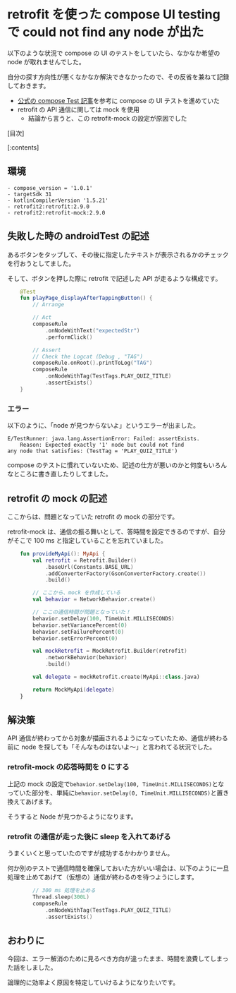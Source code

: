 # retrofit を使った compose UI testing で could not find  any node が出た

以下のような状況で compose の UI のテストをしていたら、なかなか希望の node が取れませんでした。

自分の探す方向性が悪くなかなか解決できなかったので、その反省を兼ねて記録しておきます。

- [公式の compose Test 記事](https://developer.android.com/jetpack/compose/testing)を参考に compose の UI テストを進めていた
- retrofit の API 通信に関しては mock を使用
  - 結論から言うと、この retrofit-mock の設定が原因でした

[目次]

[:contents]

## 環境
```
- compose_version = '1.0.1'
- targetSdk 31
- kotlinCompilerVersion '1.5.21'
- retrofit2:retrofit:2.9.0
- retrofit2:retrofit-mock:2.9.0
```

## 失敗した時の androidTest の記述
あるボタンをタップして、その後に指定したテキストが表示されるかのチェックを行おうとしてました。

そして、ボタンを押した際に retrofit で記述した API が走るような構成です。

```kotlin
    @Test
    fun playPage_displayAfterTappingButton() {
        // Arrange

        // Act
        composeRule
            .onNodeWithText("expectedStr")
            .performClick()

        // Assert
        // Check the Logcat (Debug , "TAG")
        composeRule.onRoot().printToLog("TAG")
        composeRule
            .onNodeWithTag(TestTags.PLAY_QUIZ_TITLE)
            .assertExists()
    }
```

### エラー
以下のように、「node が見つからないよ」というエラーが出ました。

```
E/TestRunner: java.lang.AssertionError: Failed: assertExists.
    Reason: Expected exactly '1' node but could not find 
any node that satisfies: (TestTag = 'PLAY_QUIZ_TITLE')
```

compose のテストに慣れていないため、記述の仕方が悪いのかと何度もいろんなところに書き直したりしてました。


## retrofit の mock の記述
ここからは、問題となっていた retrofit の mock の部分です。

retrofit-mock は、通信の振る舞いとして、答時間を設定できるのですが、自分がそこで 100 ms と指定していることを忘れていました。

```kotlin
    fun provideMyApi(): MyApi {
        val retrofit = Retrofit.Builder()
            .baseUrl(Constants.BASE_URL)
            .addConverterFactory(GsonConverterFactory.create())
            .build()

        // ここから、mock を作成している
        val behavior = NetworkBehavior.create()

        // ここの通信時間が問題となっていた！
        behavior.setDelay(100, TimeUnit.MILLISECONDS)
        behavior.setVariancePercent(0)
        behavior.setFailurePercent(0)
        behavior.setErrorPercent(0)

        val mockRetrofit = MockRetrofit.Builder(retrofit)
            .networkBehavior(behavior)
            .build()

        val delegate = mockRetrofit.create(MyApi::class.java)

        return MockMyApi(delegate)
    }
```

## 解決策
API 通信が終わってから対象が描画されるようになっていたため、通信が終わる前に node を探しても「そんなものはないよ〜」と言われてる状況でした。

### retrofit-mock の応答時間を 0 にする
上記の mock の設定で`behavior.setDelay(100, TimeUnit.MILLISECONDS)`となっていた部分を、単純に`behavior.setDelay(0, TimeUnit.MILLISECONDS)`と置き換えてあげます。

そうすると Node が見つかるようになります。

### retrofit の通信が走った後に sleep を入れてあげる
うまくいくと思っていたのですが成功するかわかりません。

何か別のテストで通信時間を確保しておいた方がいい場合は、以下のように一旦処理を止めてあげて（仮想の）通信が終わるのを待つようにします。

```kotlin
        // 300 ms 処理を止める
        Thread.sleep(300L)
        composeRule
            .onNodeWithTag(TestTags.PLAY_QUIZ_TITLE)
            .assertExists()
```


## おわりに
今回は、エラー解消のために見るべき方向が違ったまま、時間を浪費してしまった話をしました。

論理的に効率よく原因を特定していけるようになりたいです。
